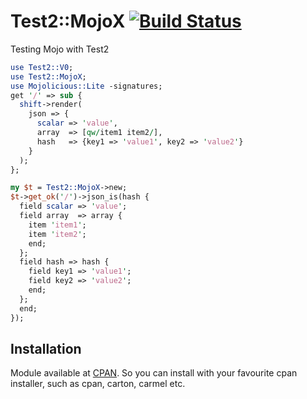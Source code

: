 
# Test2::MojoX [![Build Status](https://api.travis-ci.org/elcamlost/test2-mojox.svg?branch=master)](https://travis-ci.org/mojolicious/json-validator)

  Testing Mojo with Test2

```perl
use Test2::V0;
use Test2::MojoX;
use Mojolicious::Lite -signatures;
get '/' => sub {
  shift->render(
    json => {
      scalar => 'value',
      array  => [qw/item1 item2/],
      hash   => {key1 => 'value1', key2 => 'value2'}
    }
  );
};

my $t = Test2::MojoX->new;
$t->get_ok('/')->json_is(hash {
  field scalar => 'value';
  field array  => array {
    item 'item1';
    item 'item2';
    end;
  };
  field hash => hash {
    field key1 => 'value1';
    field key2 => 'value2';
    end;
  };
  end;
});

```

## Installation

Module available at [CPAN](https://metacpan.org/pod/Test2::MojoX). So you can install with your favourite cpan installer, such as cpan, carton, carmel etc.
